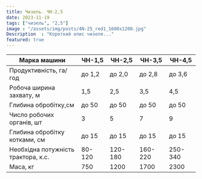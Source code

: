 ```yaml
---
title: Чизель. ЧН-2,5 
date: 2023-11-19
tags: ["чизель", "2,5"]
image : "/assets/img/posts/4N-25_red1_1600x1200.jpg"
Description  : "Короткий опис чизеля..."
featured: true
---
```


| Марка машини | ЧН-1,5 | ЧН-2,5 | ЧН-3,5 | ЧН-4,5 |
|--------------|--------|--------|--------|--------|
| Продуктивність, га/год | до 1,2 | до 2,0 | до 2,8 | до 3,6 |
| Робоча ширина захвату, м | 1,5 | 2,5 | 3,5 | 4,5 |
| Глибина обробітку,см | до 50 | до 50 | до 50 | до 50 |
| Число робочих органів, шт | 3 | 5 | 7 | 9 |
| Глибина обробітку котками, см | до 15 | до 15 | до 15 | до 15 |
| Необхідна потужність трактора, к.с. | 80-120 | 120-180 | 160-220 | 250-340 |
| Маса, кг | 750 | 1200 | 1700 | 2300 |

